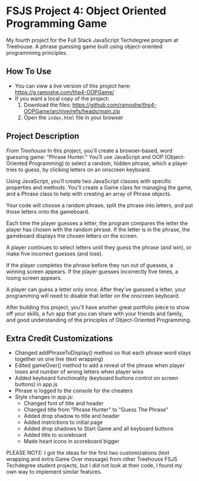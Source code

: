 # FSJS Project 4: Object Oriented Programming Game
 My fourth project for the Full Stack JavaScript Techdegree program at Treehouse. A phrase guessing game built using object-oriented programmimg principles.
 
## How To Use
 - You can view a live version of this project here: https://g.ramoshe.com/thp4-OOPGame/
 - If you want a local copy of the project:
    1. Download the files: https://github.com/ramoshe/thp4-OOPGame/archive/refs/heads/main.zip
    2. Open the `index.html` file in your browser

## Project Description
*From Treehouse*
In this project, you'll create a browser-based, word guessing game: "Phrase Hunter." You’ll use JavaScript and OOP (Object-Oriented Programming) to select a random, hidden phrase, which a player tries to guess, by clicking letters on an onscreen keyboard.

Using JavaScript, you’ll create two JavaScript classes with specific properties and methods. You'll create a Game class for managing the game, and a Phrase class to help with creating an array of Phrase objects.

Your code will choose a random phrase, split the phrase into letters, and put those letters onto the gameboard.

Each time the player guesses a letter, the program compares the letter the player has chosen with the random phrase. If the letter is in the phrase, the gameboard displays the chosen letters on the screen.

A player continues to select letters until they guess the phrase (and win), or make five incorrect guesses (and lose).

If the player completes the phrase before they run out of guesses, a winning screen appears. If the player guesses incorrectly five times, a losing screen appears.

A player can guess a letter only once. After they’ve guessed a letter, your programming will need to disable that letter on the onscreen keyboard.

After building this project, you'll have another great portfolio piece to show off your skills, a fun app that you can share with your friends and family, and good understanding of the principles of Object-Oriented Programming.

## Extra Credit Customizations
 - Changed addPhraseToDisplay() method so that each phrase word stays together on one line (text wrapping)
 - Edited gameOver() method to add a reveal of the phrase when player loses and number of wrong letters when player wins
 - Added keyboard functionality (keyboard buttons control on screen buttons) in app.js
 - Phrase is logged to the console for the cheaters
 - Style changes in app.js:
     - Changed font of title and header
     - Changed title from "Phrase Hunter" to "Guess The Phrase"
     - Added drop shadow to title and header
     - Added instrictions to initial page
     - Added drop shadows to Start Game and all keyboard buttons
     - Added title to scoreboard
     - Made heart icons in scoreboard bigger

PLEASE NOTE: I got the ideas for the first two customizations (text wrapping and extra Game Over message) from other Treehouse FSJS Techdegree student projects, but I did not look at their code, I found my own way to implement similar features.
